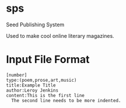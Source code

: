 sps
===

Seed Publishing System

Used to make cool online literary magazines.




Input File Format
=================
```
[number]
type:(poem,prose,art,music)
title:Example Title
author:Leroy Jenkins
content:This is the first line
  The second line needs to be more indented.
```
